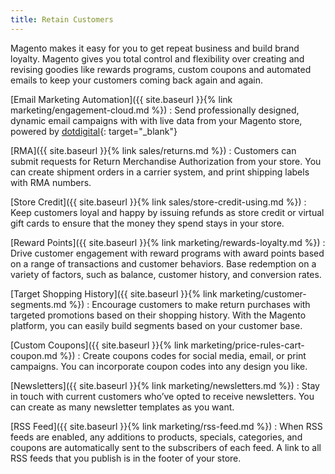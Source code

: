 ```yaml
---
title: Retain Customers
---
```


Magento makes it easy for you to get repeat business and build brand loyalty. Magento gives you total control and flexibility over creating and revising goodies like rewards programs, custom coupons and automated emails to keep your customers coming back again and again.

[Email Marketing Automation]({{ site.baseurl }}{% link marketing/engagement-cloud.md %})
:  Send professionally designed, dynamic email campaigns with with live data from your Magento store, powered by [dotdigital][1]{: target="_blank"}

<!--{% if "Default.EE-B2B" contains site.edition %}-->
[RMA]({{ site.baseurl }}{% link sales/returns.md %})
:  Customers can submit requests for Return Merchandise Authorization from your store. You can create shipment orders in a carrier system, and print shipping labels with RMA numbers.

[Store Credit]({{ site.baseurl }}{% link sales/store-credit-using.md %})
:  Keep customers loyal and happy by issuing refunds as store credit or virtual gift cards to ensure that the money they spend stays in your store.

[Reward Points]({{ site.baseurl }}{% link marketing/rewards-loyalty.md %})
:  Drive customer engagement with reward programs with award points based on a range of transactions and customer behaviors. Base redemption on a variety of factors, such as balance, customer history, and conversion rates.

[Target Shopping History]({{ site.baseurl }}{% link marketing/customer-segments.md %})
:  Encourage customers to make return purchases with targeted promotions based on their shopping history. With the Magento platform, you can easily build segments based on your customer base.
<!--{% endif %}-->

[Custom Coupons]({{ site.baseurl }}{% link marketing/price-rules-cart-coupon.md %})
:  Create coupons codes for social media, email, or print campaigns. You can incorporate coupon codes into any design you like.


[Newsletters]({{ site.baseurl }}{% link marketing/newsletters.md %})
:  Stay in touch with current customers who’ve opted to receive newsletters. You can create as many newsletter templates as you want.

[RSS Feed]({{ site.baseurl }}{% link marketing/rss-feed.md %})
:  When RSS feeds are enabled, any additions to products, specials, categories, and coupons are automatically sent to the subscribers of each feed. A link to all RSS feeds that you publish is in the footer of your store.

[1]: https://dotdigital.com/
